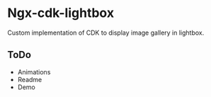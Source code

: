 # Ngx-cdk-lightbox

Custom implementation of CDK to display image gallery in lightbox.

## ToDo

- Animations
- Readme
- Demo
